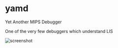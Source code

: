 # yamd
Yet Another MIPS Debugger

One of the very few debuggers which understand LIS

![screenshot](http://imgur.com/hp0qgEI)